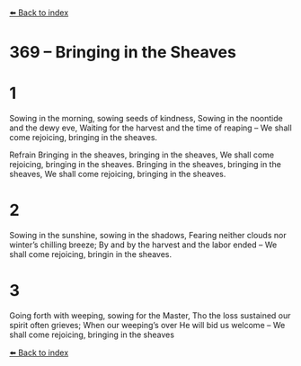 [⬅️ Back to index](../README.md)

# 369 – Bringing in the Sheaves


# 1
Sowing in the morning, sowing seeds of kindness,
Sowing in the noontide and the dewy eve,
Waiting for the harvest and the time of reaping –
We shall come rejoicing, bringing in the sheaves.

Refrain
Bringing in the sheaves, bringing in the sheaves,
We shall come rejoicing, bringing in the sheaves.
Bringing in the sheaves, bringing in the sheaves,
We shall come rejoicing, bringing in the sheaves.

# 2
Sowing in the sunshine, sowing in the shadows,
Fearing neither clouds nor winter’s chilling breeze;
By and by the harvest and the labor ended –
We shall come rejoicing, bringin in the sheaves.

# 3
Going forth with weeping, sowing for the Master,
Tho the loss sustained our spirit often grieves;
When our weeping’s over He will bid us welcome –
We shall come rejoicing, bringing in the sheaves

[⬅️ Back to index](../README.md)

